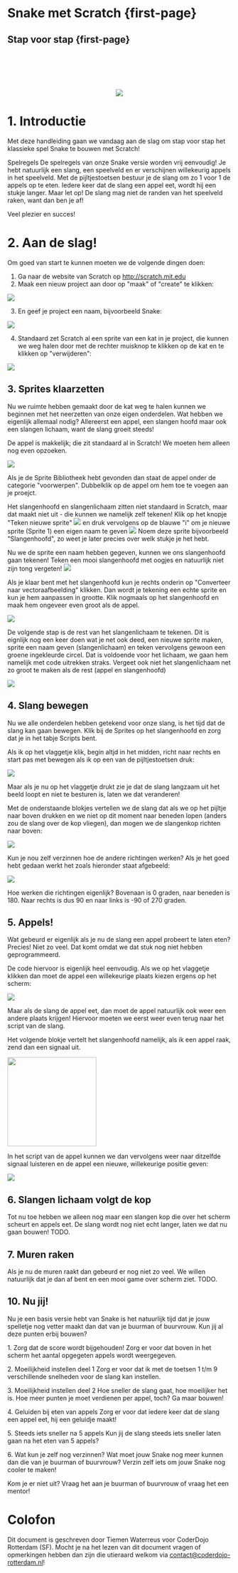 # Snake met Scratch {first-page}
## Stap voor stap {first-page}

<br /><br /><br /><br />
<div style="text-align: center;">
  <img src="images/snake.png" />
</div>

<div class="pagebreak"></div>

# 1. Introductie
Met deze handleiding gaan we vandaag aan de slag om  stap voor stap het klassieke spel Snake te bouwen met Scratch!

<span class="bold">Spelregels</span>
De spelregels van onze Snake versie worden vrij eenvoudig! Je hebt natuurlijk een slang, een speelveld en er verschijnen willekeurig appels in het speelveld. Met de pijltjestoetsen bestuur je de slang om zo 1 voor 1 de appels op te eten. Iedere keer dat de slang een appel eet, wordt hij een stukje langer. Maar let op! De slang mag niet de randen van het speelveld raken, want dan ben je af!

Veel plezier en succes!

<div class="pagebreak"></div>

# 2. Aan de slag!
Om goed van start te kunnen moeten we de volgende dingen doen:
1. Ga naar de website van Scratch op <span class="green">http://scratch.mit.edu</span>
2. Maak een nieuw project aan door op "maak" of "create" te klikken:
<img src="images/maak.png">

3. En geef je project een naam, bijvoorbeeld Snake:
<img src="images/noem.png">

4. Standaard zet Scratch al een sprite van een kat in je project, die kunnen we weg halen door met de rechter muisknop te klikken op de kat en te klikken op "verwijderen":
<img src="images/weg-kat.png">

<div class="pagebreak"></div>

## 3. Sprites klaarzetten
Nu we ruimte hebben gemaakt door de kat weg te halen kunnen we beginnen met het neerzetten van onze eigen onderdelen. Wat hebben we eigenlijk allemaal nodig? Allereerst een appel, een slangen hoofd maar ook een slangen lichaam, want de slang groeit steeds!

De appel is makkelijk; die zit standaard al in Scratch! We moeten hem alleen nog even opzoeken.

<img src="images/sprite-uit-bibliotheek.png">

Als je de Sprite Bibliotheek hebt gevonden dan staat de appel onder de categorie "voorwerpen". Dubbelklik op de appel om hem toe te voegen aan je proejct.

Het slangenhoofd en slangenlichaam zitten niet standaard in Scratch, maar dat maakt niet uit - die kunnen we namelijk zelf tekenen! Klik op het knopje "Teken nieuwe sprite" <img src="images/teken-sprite.png"> en druk vervolgens op de blauwe "i" om je nieuwe sprite (Sprite 1) een eigen naam te geven
<img src="images/name-sprite.png">
Noem deze sprite bijvoorbeeld "Slangenhoofd", zo weet je later precies over welk stukje je het hebt.

Nu we de sprite een naam hebben gegeven, kunnen we ons slangenhoofd gaan tekenen! Teken een mooi slangenhoofd met oogjes en natuurlijk niet zijn tong vergeten!
<img src="images/slangenhoofd.png">

<div class="pagebreak"></div>

Als je klaar bent met het slangenhoofd kun je rechts onderin op "Converteer naar vectoraafbeelding" klikken. Dan wordt je tekening een echte sprite en kun je hem aanpassen in grootte. Klik nogmaals op het slangenhoofd en maak hem ongeveer even groot als de appel.

<img src="images/convert-to-vector.png">

De volgende stap is de rest van het slangenlichaam te tekenen. Dit is eignlijk nog een keer doen wat je net ook deed, een nieuwe sprite maken, sprite een naam geven (slangenlichaam) en teken vervolgens gewoon een groene ingekleurde circel. Dat is voldoende voor het lichaam, we gaan hem namelijk met code uitrekken straks. Vergeet ook niet het slangenlichaam net zo groot te maken als de rest (appel en slangenhoofd)

<img src="images/resizing-snake-body.png">

<div class="pagebreak"></div>

## 4. Slang bewegen
Nu we alle onderdelen hebben getekend voor onze slang, is het tijd dat de slang kan gaan bewegen. Klik bij de Sprites op het slangenhoofd en zorg dat je in het tabje Scripts bent.

Als ik op het vlaggetje klik, begin altjd in het midden, richt naar rechts en start pas met bewegen als ik op een van de pijltjestoetsen druk:

<img src="images/wacht-op-pijltjestoets.png">

Maar als je nu op het vlaggetje drukt zie je dat de slang langzaam uit het beeld loopt en niet te besturen is, laten we dat veranderen!

Met de onderstaande blokjes vertellen we de slang dat als we op het pijltje naar boven drukken en we niet op dit moment naar beneden lopen (anders zou de slang over de kop vliegen), dan mogen we de slangenkop richten naar boven:

<img src="images/slang-sturen-1.png">

Kun je nou zelf verzinnen hoe de andere richtingen werken? Als je het goed hebt gedaan werkt het zoals hieronder staat afgebeeld:


<img src="images/slang-sturen-2.png">

Hoe werken die richtingen eigenlijk? Bovenaan is 0 graden, naar beneden is 180. Naar rechts is dus 90 en naar links is -90 of 270 graden.
<div class="pagebreak"></div>

## 5. Appels!
Wat gebeurd er eigenlijk als je nu de slang een appel probeert te laten eten? Precies! Niet zo veel. Dat komt omdat we dat stuk nog niet hebben geprogrammeerd.

De code hiervoor is eigenlijk heel eenvoudig. Als we op het vlaggetje klikken dan moet de appel een willekeurige plaats kiezen ergens op het scherm:

<img src="images/apple-start-position.png">

Maar als de slang de appel eet, dan moet de appel natuurlijk ook weer een andere plaats krijgen! Hiervoor moeten we eerst weer even terug naar het script van de slang.

Het volgende blokje vertelt het slangenhoofd namelijk, als ik een appel raak, zend dan een signaal uit.

<img src="images/raak-appel-1.png" width="200">

<div class="pagebreak"></div>

In het script van de appel kunnen we dan vervolgens weer naar ditzelfde signaal luisteren en de appel een nieuwe, willekeurige positie geven:

<img src="images/raak-appel-2.png">



<div class="pagebreak"></div>

## 6. Slangen lichaam volgt de kop
Tot nu toe hebben we alleen nog maar een slangen kop die over het scherm scheurt en appels eet. De slang wordt nog niet echt langer, laten we dat nu gaan bouwen!
TODO.

<div class="pagebreak"></div>

## 7. Muren raken
Als je nu de muren raakt dan gebeurd er nog niet zo veel. We willen natuurlijk dat je dan af bent en een mooi game over scherm ziet.
TODO.

<div class="pagebreak"></div>


## 10. Nu jij!
Nu je een basis versie hebt van Snake is het natuurlijk tijd dat je jouw spelletje nog vetter maakt dan dat van je buurman of buurvrouw. Kun jij al deze punten erbij bouwen?

<span class="bold">1. Zorg dat de score wordt bijgehouden!</span>
Zorg er voor dat boven in het scherm het aantal opgegeten appels wordt weergegeven.

<span class="bold">2. Moeilijkheid instellen deel 1</span>
Zorg er voor dat ik met de toetsen 1 t/m 9 verschillende snelheden voor de slang kan instellen.

<span class="bold">3. Moeilijkheid instellen deel 2</span>
Hoe sneller de slang gaat, hoe moeilijker het is. Hoe meer punten je moet verdienen per appel, toch? Ga maar bouwen!

<span class="bold">4. Geluiden bij eten van appels</span>
Zorg er voor dat iedere keer dat de slang een appel eet, hij een geluidje maakt!

<span class="bold">5. Steeds iets sneller na 5 appels</span>
Kun jij de slang steeds iets sneller laten gaan na het eten van 5 appels?

<span class="bold">6. Wat kun je zelf nog verzinnen?</span>
Wat moet jouw Snake nog meer kunnen dan die van je buurman of buurvrouw? Verzin zelf iets om jouw Snake nog cooler te maken!

Kom je er niet uit? Vraag het aan je buurman of buurvrouw of vraag het een mentor!

<div class="pagebreak"></div>

# Colofon

Dit document is geschreven door Tiemen Waterreus voor CoderDojo Rotterdam (SF). Mocht je na het lezen van dit document vragen of opmerkingen hebben dan zijn die utieraard welkom via <span class="green">contact@coderdojo-rotterdam.nl</span>!
